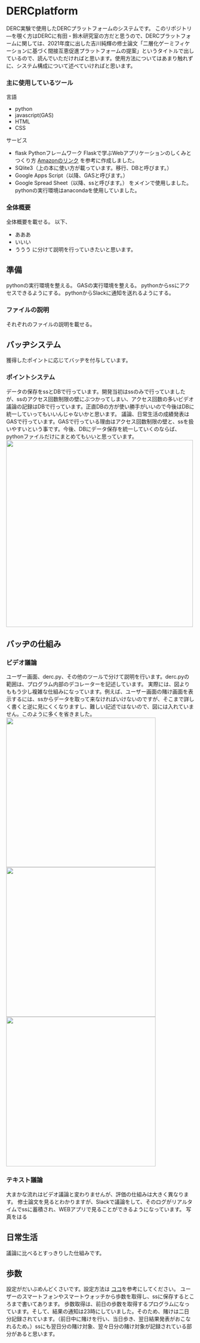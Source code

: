# DERCplatform

DERC実験で使用したDERCプラットフォームのシステムです。
このリポジトリ―を覗く方はDERCに有田・鈴木研究室の方だと思うので、DERCプラットフォームに関しては、2021年度に出した吉川純輝の修士論文「二層化ゲーミフィケーションに基づく間接互恵促進プラットフォームの提案」というタイトルで出しているので、読んでいただければと思います。使用方法についてはあまり触れずに、システム構成について述べていければと思います。

### 主に使用しているツール
言語
* python
* javascript(GAS)
* HTML
* CSS

サービス
* flask
Pythonフレームワーク Flaskで学ぶWebアプリケーションのしくみとつくり方
[Amazonのリンク](https://www.amazon.co.jp/Python%E3%83%95%E3%83%AC%E3%83%BC%E3%83%A0%E3%83%AF%E3%83%BC%E3%82%AF-Flask%E3%81%A7%E5%AD%A6%E3%81%B6Web%E3%82%A2%E3%83%97%E3%83%AA%E3%82%B1%E3%83%BC%E3%82%B7%E3%83%A7%E3%83%B3%E3%81%AE%E3%81%97%E3%81%8F%E3%81%BF%E3%81%A8%E3%81%A4%E3%81%8F%E3%82%8A%E6%96%B9-%E6%8E%8C%E7%94%B0%E6%B4%A5%E8%80%B6%E4%B9%83/dp/4802612249)
を参考に作成しました。
* SQlite3（上の本に使い方が載っています。移行、DBと呼びます。）
* Google Apps Script（以降、GASと呼びます。）
* Google Spread Sheet（以降、ssと呼びます。）
をメインで使用しました。
pythonの実行環境はanacondaを使用していました。

### 全体概要
全体概要を載せる。
以下、
* あああ
* いいい
* ううう
に分けて説明を行っていきたいと思います。

## 準備
pythonの実行環境を整える。
GASの実行環境を整える。
pythonからssにアクセスできるようにする。
pythonからSlackに通知を送れるようにする。


### ファイルの説明
それぞれのファイルの説明を載せる。

## バッヂシステム
獲得したポイントに応じてバッヂを付与しています。

### ポイントシステム
データの保存をssとDBで行っています。開発当初はssのみで行っていましたが、ssのアクセス回数制限の壁にぶつかってしまい、アクセス回数の多いビデオ議論の記録はDBで行っています。正直DBの方が使い勝手がいいので今後はDBに統一していってもいいんじゃないかと思います。
議論、日常生活の成績発表はGASで行っています。GASで行っている理由はアクセス回数制限の壁と、ssを扱いやすいという事です。今後、DBにデータ保存を統一していくのならば、pythonファイルだけにまとめてもいいと思っています。
<img src="https://user-images.githubusercontent.com/91872741/154008942-0f686b87-7f8c-4e43-9405-4d1c6e18414a.png" width="500">

## バッヂの仕組み

### ビデオ議論
ユーザー画面、derc.py、その他のツールで分けて説明を行います。derc.pyの範囲は、プログラム内部のデコレーターを記述しています。
実際には、図よりももう少し複雑な仕組みになっています。例えば、ユーザー画面の賭け画面を表示するには、ssからデータを取って来なければいけないのですが、そこまで詳しく書くと逆に見にくくなりますし、難しい記述ではないので、図には入れていません。このように多くを省きました。
<img src="https://user-images.githubusercontent.com/91872741/154044962-8a6c9363-da4d-4cb7-850a-e3e3cdfd769d.png" width="400">
<img src="https://user-images.githubusercontent.com/91872741/154044999-fe581370-abef-4141-9b22-c0229251d558.png" width="400">
<img src="https://user-images.githubusercontent.com/91872741/154044521-799dd95f-2e1b-4d47-8a08-5827f7855ba7.png" width="400">

### テキスト議論
大まかな流れはビデオ議論と変わりませんが、評価の仕組みは大きく異なります。
修士論文を見るとわかりますが、Slackで議論をして、そのログがリアルタイムでssに蓄積され、WEBアプリで見ることができるようになっています。
写真をはる

## 日常生活
議論に比べるとすっきりした仕組みです。

## 歩数
設定がだいぶめんどくさいです。設定方法は
[ココ](https://github.com/yoshikawajunki/getstepsystem)を参考にしてください。
ユーザーのスマートフォンやスマートウォッチから歩数を取得し、ssに保存するところまで書いてあります。
歩数取得は、前日の歩数を取得するプログラムになっています。そして、結果の通知は23時にしていました。そのため、賭けは二日分記録されています。（前日中に賭けを行い、当日歩き、翌日結果発表がおこなれるため。）ssにも翌日分の賭け対象、翌々日分の賭け対象が記録されている部分があると思います。

